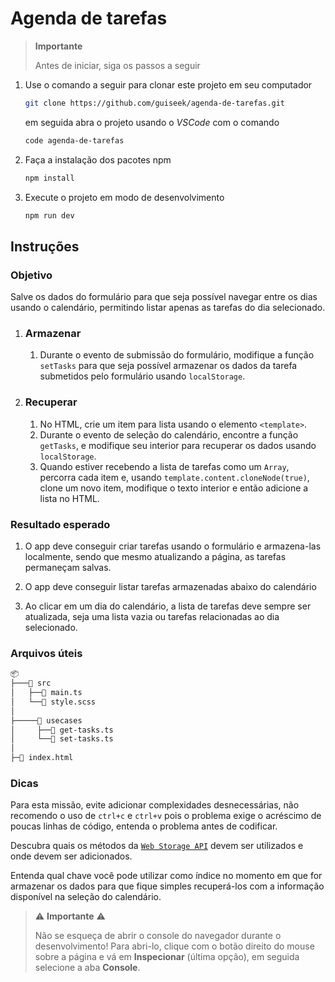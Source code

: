 # Agenda de tarefas

> **Importante**
>
> Antes de iniciar, siga os passos a seguir

1. Use o comando a seguir para clonar este projeto em seu computador

   ```sh
   git clone https://github.com/guiseek/agenda-de-tarefas.git
   ```

   em seguida abra o projeto usando o _VSCode_ com o comando

   ```sh
   code agenda-de-tarefas
   ```

1. Faça a instalação dos pacotes npm

   ```sh
   npm install
   ```

1. Execute o projeto em modo de desenvolvimento
   ```sh
   npm run dev
   ```

## Instruções

### Objetivo

Salve os dados do formulário para que seja possível navegar entre os dias usando o calendário, permitindo listar apenas as tarefas do dia selecionado.

1. ### Armazenar

   1. Durante o evento de submissão do formulário, modifique a função `setTasks` para que seja possível armazenar os dados da tarefa submetidos pelo formulário usando `localStorage`.

1. ### Recuperar
   1. No HTML, crie um item para lista usando o elemento `<template>`.
   1. Durante o evento de seleção do calendário, encontre a função `getTasks`, e modifique seu interior para recuperar os dados usando `localStorage`.
   1. Quando estiver recebendo a lista de tarefas como um `Array`, percorra cada item e, usando `template.content.cloneNode(true)`, clone um novo item, modifique o texto interior e então adicione a lista no HTML.

### Resultado esperado

1. O app deve conseguir criar tarefas usando o formulário e armazena-las localmente, sendo que mesmo atualizando a página, as tarefas permaneçam salvas.

1. O app deve conseguir listar tarefas armazenadas abaixo do calendário

1. Ao clicar em um dia do calendário, a lista de tarefas deve sempre ser atualizada, seja uma lista vazia ou tarefas relacionadas ao dia selecionado.

### Arquivos úteis

```sh
📦
├───📂 src
│   ├──📜 main.ts
│   └──📜 style.scss
│
├─────📂 usecases
│     ├──📜 get-tasks.ts
│     └──📜 set-tasks.ts
│
├─📜 index.html
```

### Dicas

Para esta missão, evite adicionar complexidades desnecessárias, não recomendo o uso de `ctrl+c` e `ctrl+v` pois o problema exige o acréscimo de poucas linhas de código, entenda o problema antes de codificar.

Descubra quais os métodos da [`Web Storage API`](https://developer.mozilla.org/pt-BR/docs/Web/API/Storage) devem ser utilizados e onde devem ser adicionados.

Entenda qual chave você pode utilizar como índice no momento em que for armazenar os dados para que fique simples recuperá-los com a informação disponível na seleção do calendário.

> ⚠️ **Importante** ⚠️
>
> Não se esqueça de abrir o console do navegador durante o desenvolvimento!
> Para abri-lo, clique com o botão direito do mouse sobre a página e vá em **Inspecionar** (última opção), em seguida selecione a aba **Console**.
